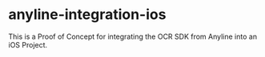 # anyline-integration-ios
This is a Proof of Concept for integrating the OCR SDK from Anyline into an iOS Project.
